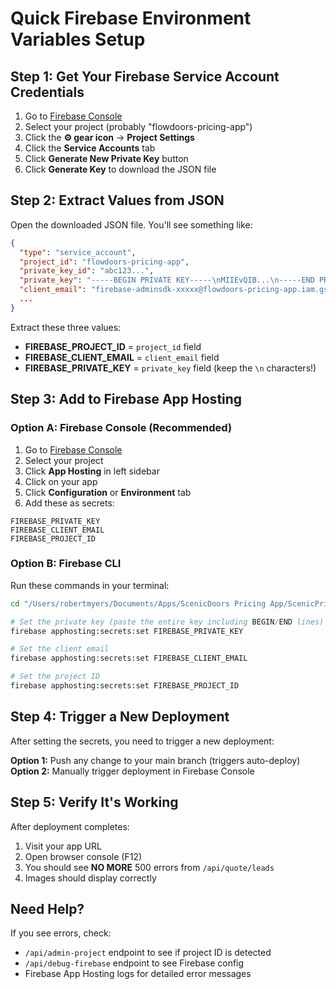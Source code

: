 # Quick Firebase Environment Variables Setup

## Step 1: Get Your Firebase Service Account Credentials

1. Go to [Firebase Console](https://console.firebase.google.com/)
2. Select your project (probably "flowdoors-pricing-app")
3. Click the **⚙️ gear icon** → **Project Settings**
4. Click the **Service Accounts** tab
5. Click **Generate New Private Key** button
6. Click **Generate Key** to download the JSON file

## Step 2: Extract Values from JSON

Open the downloaded JSON file. You'll see something like:

```json
{
  "type": "service_account",
  "project_id": "flowdoors-pricing-app",
  "private_key_id": "abc123...",
  "private_key": "-----BEGIN PRIVATE KEY-----\nMIIEvQIB...\n-----END PRIVATE KEY-----\n",
  "client_email": "firebase-adminsdk-xxxxx@flowdoors-pricing-app.iam.gserviceaccount.com",
  ...
}
```

Extract these three values:

- **FIREBASE_PROJECT_ID** = `project_id` field
- **FIREBASE_CLIENT_EMAIL** = `client_email` field
- **FIREBASE_PRIVATE_KEY** = `private_key` field (keep the `\n` characters!)

## Step 3: Add to Firebase App Hosting

### Option A: Firebase Console (Recommended)

1. Go to [Firebase Console](https://console.firebase.google.com/)
2. Select your project
3. Click **App Hosting** in left sidebar
4. Click on your app
5. Click **Configuration** or **Environment** tab
6. Add these as secrets:

```
FIREBASE_PRIVATE_KEY
FIREBASE_CLIENT_EMAIL
FIREBASE_PROJECT_ID
```

### Option B: Firebase CLI

Run these commands in your terminal:

```bash
cd "/Users/robertmyers/Documents/Apps/ScenicDoors Pricing App/ScenicPricingApp-working"

# Set the private key (paste the entire key including BEGIN/END lines)
firebase apphosting:secrets:set FIREBASE_PRIVATE_KEY

# Set the client email
firebase apphosting:secrets:set FIREBASE_CLIENT_EMAIL

# Set the project ID
firebase apphosting:secrets:set FIREBASE_PROJECT_ID
```

## Step 4: Trigger a New Deployment

After setting the secrets, you need to trigger a new deployment:

**Option 1:** Push any change to your main branch (triggers auto-deploy)
**Option 2:** Manually trigger deployment in Firebase Console

## Step 5: Verify It's Working

After deployment completes:

1. Visit your app URL
2. Open browser console (F12)
3. You should see **NO MORE** 500 errors from `/api/quote/leads`
4. Images should display correctly

## Need Help?

If you see errors, check:

- `/api/admin-project` endpoint to see if project ID is detected
- `/api/debug-firebase` endpoint to see Firebase config
- Firebase App Hosting logs for detailed error messages
